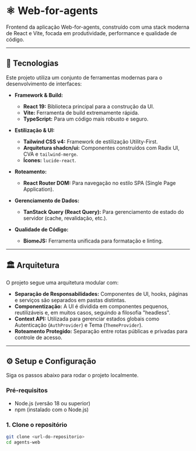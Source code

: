 # ⚛️ Web-for-agents

Frontend da aplicação Web-for-agents, construído com uma stack moderna de React e Vite, focada em produtividade, performance e qualidade de código.

---

## 🚀 Tecnologias

Este projeto utiliza um conjunto de ferramentas modernas para o desenvolvimento de interfaces:

- **Framework & Build:**

  - **React 19:** Biblioteca principal para a construção da UI.
  - **Vite:** Ferramenta de build extremamente rápida.
  - **TypeScript:** Para um código mais robusto e seguro.

- **Estilização & UI:**

  - **Tailwind CSS v4:** Framework de estilização Utility-First.
  - **Arquitetura shadcn/ui:** Componentes construídos com Radix UI, CVA e `tailwind-merge`.
  - **Ícones:** `lucide-react`.

- **Roteamento:**

  - **React Router DOM:** Para navegação no estilo SPA (Single Page Application).

- **Gerenciamento de Dados:**

  - **TanStack Query (React Query):** Para gerenciamento de estado do servidor (cache, revalidação, etc.).

- **Qualidade de Código:**
  - **BiomeJS:** Ferramenta unificada para formatação e linting.

---

## 🏛️ Arquitetura

O projeto segue uma arquitetura modular com:

- **Separação de Responsabilidades:** Componentes de UI, hooks, páginas e serviços são separados em pastas distintas.
- **Componentização:** A UI é dividida em componentes pequenos, reutilizáveis e, em muitos casos, seguindo a filosofia "headless".
- **Context API:** Utilizada para gerenciar estados globais como Autenticação (`AuthProvider`) e Tema (`ThemeProvider`).
- **Roteamento Protegido:** Separação entre rotas públicas e privadas para controle de acesso.

---

## ⚙️ Setup e Configuração

Siga os passos abaixo para rodar o projeto localmente.

### Pré-requisitos

- Node.js (versão 18 ou superior)
- npm (instalado com o Node.js)

### 1. Clone o repositório

```bash
git clone <url-do-repositorio>
cd agents-web
```
